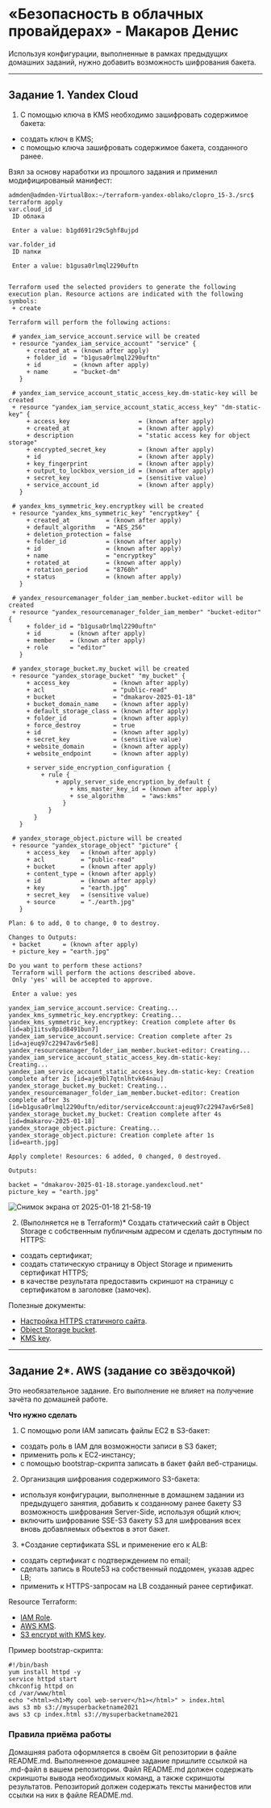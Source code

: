 # «Безопасность в облачных провайдерах» - Макаров Денис

Используя конфигурации, выполненные в рамках предыдущих домашних заданий, нужно добавить возможность шифрования бакета.

---
## Задание 1. Yandex Cloud   

1. С помощью ключа в KMS необходимо зашифровать содержимое бакета:

 - создать ключ в KMS;
 - с помощью ключа зашифровать содержимое бакета, созданного ранее.

 Взял за основу наработки из прошлого задания и применил модифицированый манифест:


 ```
admden@admden-VirtualBox:~/terraform-yandex-oblako/clopro_15-3./src$ terraform apply
var.cloud_id
  ID облака

  Enter a value: b1gd691r29c5ghf8ujpd

var.folder_id
  ID папки

  Enter a value: b1gusa0rlmql2290uftn


Terraform used the selected providers to generate the following execution plan. Resource actions are indicated with the following
symbols:
  + create

Terraform will perform the following actions:

  # yandex_iam_service_account.service will be created
  + resource "yandex_iam_service_account" "service" {
      + created_at = (known after apply)
      + folder_id  = "b1gusa0rlmql2290uftn"
      + id         = (known after apply)
      + name       = "bucket-dm"
    }

  # yandex_iam_service_account_static_access_key.dm-static-key will be created
  + resource "yandex_iam_service_account_static_access_key" "dm-static-key" {
      + access_key                   = (known after apply)
      + created_at                   = (known after apply)
      + description                  = "static access key for object storage"
      + encrypted_secret_key         = (known after apply)
      + id                           = (known after apply)
      + key_fingerprint              = (known after apply)
      + output_to_lockbox_version_id = (known after apply)
      + secret_key                   = (sensitive value)
      + service_account_id           = (known after apply)
    }

  # yandex_kms_symmetric_key.encryptkey will be created
  + resource "yandex_kms_symmetric_key" "encryptkey" {
      + created_at          = (known after apply)
      + default_algorithm   = "AES_256"
      + deletion_protection = false
      + folder_id           = (known after apply)
      + id                  = (known after apply)
      + name                = "encryptkey"
      + rotated_at          = (known after apply)
      + rotation_period     = "8760h"
      + status              = (known after apply)
    }

  # yandex_resourcemanager_folder_iam_member.bucket-editor will be created
  + resource "yandex_resourcemanager_folder_iam_member" "bucket-editor" {
      + folder_id = "b1gusa0rlmql2290uftn"
      + id        = (known after apply)
      + member    = (known after apply)
      + role      = "editor"
    }

  # yandex_storage_bucket.my_bucket will be created
  + resource "yandex_storage_bucket" "my_bucket" {
      + access_key            = (known after apply)
      + acl                   = "public-read"
      + bucket                = "dmakarov-2025-01-18"
      + bucket_domain_name    = (known after apply)
      + default_storage_class = (known after apply)
      + folder_id             = (known after apply)
      + force_destroy         = true
      + id                    = (known after apply)
      + secret_key            = (sensitive value)
      + website_domain        = (known after apply)
      + website_endpoint      = (known after apply)

      + server_side_encryption_configuration {
          + rule {
              + apply_server_side_encryption_by_default {
                  + kms_master_key_id = (known after apply)
                  + sse_algorithm     = "aws:kms"
                }
            }
        }
    }

  # yandex_storage_object.picture will be created
  + resource "yandex_storage_object" "picture" {
      + access_key   = (known after apply)
      + acl          = "public-read"
      + bucket       = (known after apply)
      + content_type = (known after apply)
      + id           = (known after apply)
      + key          = "earth.jpg"
      + secret_key   = (sensitive value)
      + source       = "./earth.jpg"
    }

Plan: 6 to add, 0 to change, 0 to destroy.

Changes to Outputs:
  + backet      = (known after apply)
  + picture_key = "earth.jpg"

Do you want to perform these actions?
  Terraform will perform the actions described above.
  Only 'yes' will be accepted to approve.

  Enter a value: yes

yandex_iam_service_account.service: Creating...
yandex_kms_symmetric_key.encryptkey: Creating...
yandex_kms_symmetric_key.encryptkey: Creation complete after 0s [id=abj1itsv8pid8491bun7]
yandex_iam_service_account.service: Creation complete after 2s [id=ajeuq97c22947av6r5e8]
yandex_resourcemanager_folder_iam_member.bucket-editor: Creating...
yandex_iam_service_account_static_access_key.dm-static-key: Creating...
yandex_iam_service_account_static_access_key.dm-static-key: Creation complete after 2s [id=aje9bl7qtnlhtvk64nau]
yandex_storage_bucket.my_bucket: Creating...
yandex_resourcemanager_folder_iam_member.bucket-editor: Creation complete after 3s [id=b1gusa0rlmql2290uftn/editor/serviceAccount:ajeuq97c22947av6r5e8]
yandex_storage_bucket.my_bucket: Creation complete after 4s [id=dmakarov-2025-01-18]
yandex_storage_object.picture: Creating...
yandex_storage_object.picture: Creation complete after 1s [id=earth.jpg]

Apply complete! Resources: 6 added, 0 changed, 0 destroyed.

Outputs:

backet = "dmakarov-2025-01-18.storage.yandexcloud.net"
picture_key = "earth.jpg"

```
![Снимок экрана от 2025-01-18 21-58-19](https://github.com/user-attachments/assets/8c1db635-5a23-4a1e-aee8-6de867037d52)


2. (Выполняется не в Terraform)* Создать статический сайт в Object Storage c собственным публичным адресом и сделать доступным по HTTPS:

 - создать сертификат;
 - создать статическую страницу в Object Storage и применить сертификат HTTPS;
 - в качестве результата предоставить скриншот на страницу с сертификатом в заголовке (замочек).

Полезные документы:

- [Настройка HTTPS статичного сайта](https://cloud.yandex.ru/docs/storage/operations/hosting/certificate).
- [Object Storage bucket](https://registry.terraform.io/providers/yandex-cloud/yandex/latest/docs/resources/storage_bucket).
- [KMS key](https://registry.terraform.io/providers/yandex-cloud/yandex/latest/docs/resources/kms_symmetric_key).

--- 
## Задание 2*. AWS (задание со звёздочкой)

Это необязательное задание. Его выполнение не влияет на получение зачёта по домашней работе.

**Что нужно сделать**

1. С помощью роли IAM записать файлы ЕС2 в S3-бакет:
 - создать роль в IAM для возможности записи в S3 бакет;
 - применить роль к ЕС2-инстансу;
 - с помощью bootstrap-скрипта записать в бакет файл веб-страницы.
2. Организация шифрования содержимого S3-бакета:

 - используя конфигурации, выполненные в домашнем задании из предыдущего занятия, добавить к созданному ранее бакету S3 возможность шифрования Server-Side, используя общий ключ;
 - включить шифрование SSE-S3 бакету S3 для шифрования всех вновь добавляемых объектов в этот бакет.

3. *Создание сертификата SSL и применение его к ALB:

 - создать сертификат с подтверждением по email;
 - сделать запись в Route53 на собственный поддомен, указав адрес LB;
 - применить к HTTPS-запросам на LB созданный ранее сертификат.

Resource Terraform:

- [IAM Role](https://registry.terraform.io/providers/hashicorp/aws/latest/docs/resources/iam_role).
- [AWS KMS](https://registry.terraform.io/providers/hashicorp/aws/latest/docs/resources/kms_key).
- [S3 encrypt with KMS key](https://registry.terraform.io/providers/hashicorp/aws/latest/docs/resources/s3_bucket_object#encrypting-with-kms-key).

Пример bootstrap-скрипта:

```
#!/bin/bash
yum install httpd -y
service httpd start
chkconfig httpd on
cd /var/www/html
echo "<html><h1>My cool web-server</h1></html>" > index.html
aws s3 mb s3://mysuperbacketname2021
aws s3 cp index.html s3://mysuperbacketname2021
```

### Правила приёма работы

Домашняя работа оформляется в своём Git репозитории в файле README.md. Выполненное домашнее задание пришлите ссылкой на .md-файл в вашем репозитории.
Файл README.md должен содержать скриншоты вывода необходимых команд, а также скриншоты результатов.
Репозиторий должен содержать тексты манифестов или ссылки на них в файле README.md.
